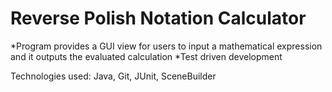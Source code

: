 # Reverse Polish Notation Calculator

*Program provides a GUI view for users to input a mathematical expression and it outputs the evaluated calculation
*Test driven development

Technologies used: Java, Git, JUnit, SceneBuilder 
